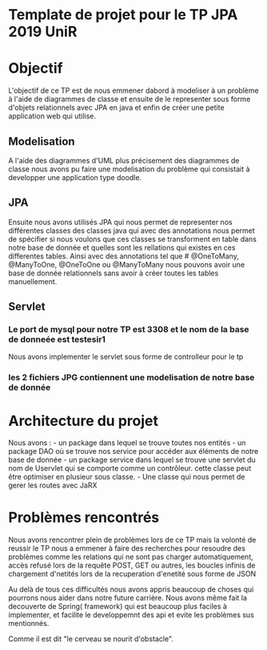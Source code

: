 # Template de projet pour le TP JPA 2019 UniR

# Objectif
L'objectif de ce TP est de nous emmener dabord à modeliser à un problème à l'aide de diagrammes de classe 
et ensuite de le representer sous forme d'objets relationnels avec JPA en java et enfin de créer une petite application web qui utilise.

## Modelisation
A l'aide des diagrammes d'UML plus précisement des diagrammes de classe nous avons pu faire une modelisation du problème qui 
consistait à developper une application type doodle.

## JPA
Ensuite nous avons utilisés JPA qui nous permet de representer nos différentes classes des classes java qui avec des
annotations nous permet de spécifier si nous voulons que ces classes se transforment en table dans notre base de donnée et quelles sont les rellations qui existes en ces differentes tables. Ainsi avec des annotations tel que # @OneToMany, @ManyToOne, @OneToOne ou @ManyToMany
nous pouvons avoir une base de donnée relationnels sans avoir à créer toutes les tables manuellement.

## Servlet

### Le port de mysql pour notre TP est 3308 et le nom de la base de donneée est testesir1
 Nous avons implementer le servlet sous forme de controlleur pour le tp
### les 2 fichiers JPG contiennent une modelisation de notre base de donnée 

# Architecture du projet 
Nous avons :
      - un package dans lequel se trouve toutes nos entités
      - un package DAO où se trouve nos service pour accéder aux éléments de notre base de donnée
      - un package service dans lequel se trouve une servlet du nom de Uservlet qui se comporte comme un contrôleur. cette classe peut être optimiser en plusieur sous classe.
      - Une classe qui nous permet de gerer les routes avec JaRX 

# Problèmes rencontrés

Nous avons rencontrer plein de problèmes lors de ce TP mais la volonté de reussir le TP nous a emmener à faire des recherches pour resoudre des problèmes comme les relations qui ne sont pas charger automatiquement, accès refusé lors de la requête POST, GET ou autres, les boucles infinis de chargement d'netités lors de la recuperation d'enetité sous forme de JSON

Au delà de tous ces difficultés nous avons appris beaucoup de choses qui pourrons nous aider dans notre future carrière. Nous avons même fait la decouverte de Spring( framework) qui est beaucoup plus faciles à implementer, et facilite le developpemnt des api et evite les problèmes sus mentionnés. 

Comme il est dit "le cerveau se nourit d'obstacle". 
